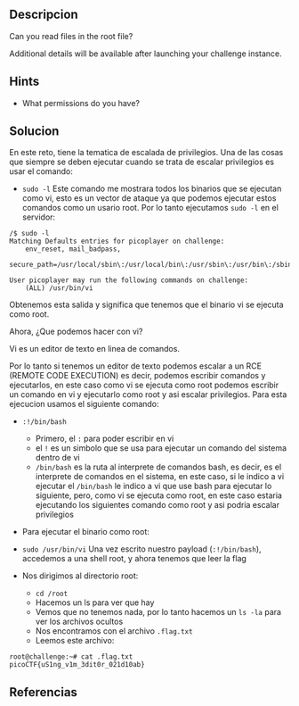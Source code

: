 
## Descripcion
Can you read files in the root file?

Additional details will be available after launching your challenge instance.

## Hints
- What permissions do you have?


## Solucion

En este reto, tiene la tematica de escalada de privilegios. Una de las cosas que siempre se deben ejecutar cuando se trata de escalar privilegios es usar el comando: 
- `sudo -l`
Este comando me mostrara todos los binarios que se ejecutan como vi, esto es un vector de ataque ya que podemos ejecutar estos comandos como un usario root. 
Por lo tanto ejecutamos `sudo -l` en el servidor:

```
/$ sudo -l
Matching Defaults entries for picoplayer on challenge:
    env_reset, mail_badpass,
    secure_path=/usr/local/sbin\:/usr/local/bin\:/usr/sbin\:/usr/bin\:/sbin\:/bin\:/snap/bin

User picoplayer may run the following commands on challenge:
    (ALL) /usr/bin/vi

```

Obtenemos esta salida y significa que tenemos que el binario vi se ejecuta como root.

Ahora, ¿Que podemos hacer con vi?

Vi es un editor de texto en linea de comandos.

Por lo tanto si tenemos un editor de texto podemos escalar a un RCE (REMOTE CODE EXECUTION) es decir, podemos escribir comandos y ejecutarlos, en este caso como vi se ejecuta como root podemos escribir un comando en vi y ejecutarlo como root y asi escalar privilegios. Para esta ejecucion usamos el siguiente comando: 

-  `:!/bin/bash`
	- Primero, el `:` para poder escribir en vi
	- el `!` es un simbolo que se usa para ejecutar un comando del sistema dentro de vi
	- `/bin/bash`  es la ruta al interprete de comandos bash, es decir, es el interprete de comandos en el sistema, en este caso, si le indico a vi ejecutar el  `/bin/bash` le indico a vi que use bash para ejecutar lo siguiente, pero, como vi se ejecuta como root, en este caso estaria ejecutando los siguientes comando como root y asi podria escalar privilegios

- Para ejecutar el binario como root:
- `sudo /usr/bin/vi` 
Una vez escrito nuestro payload (`:!/bin/bash`), accedemos a una shell root, y ahora tenemos que leer la flag
- Nos dirigimos al directorio root:
	- `cd /root`
	- Hacemos un ls para ver que hay
	- Vemos que no tenemos nada, por lo tanto hacemos un `ls -la` para ver los archivos ocultos
	- Nos encontramos con el archivo `.flag.txt` 
	- Leemos este archivo:
```
root@challenge:~# cat .flag.txt 
picoCTF{uS1ng_v1m_3dit0r_021d10ab}

```


## Referencias

